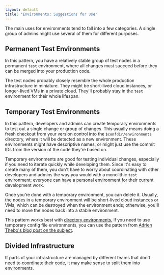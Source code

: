 ```yaml
---
layout: default
title: "Environments: Suggestions for Use"
---
```


[adrien_blog]: http://puppetlabs.com/blog/git-workflow-and-puppet-environments
[directory_environments]: ./environments.markdown

The main uses for environments tend to fall into a few categories. A single group of admins might use several of them for different purposes.

## Permanent Test Environments

In this pattern, you have a relatively stable group of test nodes in a permanent `test` environment, where all changes must succeed before they can be merged into your production code.

The test nodes probably closely resemble the whole production infrastructure in miniature. They might be short-lived cloud instances, or longer-lived VMs in a private cloud. They'll probably stay in the `test` environment for their whole lifespan.

## Temporary Test Environments

In this pattern, developers and admins can create temporary environments to test out a single change or group of changes. This usually means doing a fresh checkout from your version control into the `$confdir/environments` directory, where it will be detected as a new environment. These environments might have descriptive names, or might just use the commit IDs from the version of the code they're based on.

Temporary environments are good for testing individual changes, especially if you need to iterate quickly while developing them. Since it's easy to create many of them, you don't have to worry about coordinating with other developers and admins the way you would with a monolithic `test` environment; everyone can have a personal environment for their current development work.

Once you're done with a temporary environment, you can delete it. Usually, the nodes in a temporary environment will be short-lived cloud instances or VMs, which can be destroyed when the environment ends; otherwise, you'll need to move the nodes back into a stable environment.

This pattern works best with [directory environments.][directory_environments] If you need to use temporary config file environments, you can use the pattern from [Adrien Thebo's blog post on the subject][adrien_blog].

## Divided Infrastructure

If parts of your infrastructure are managed by different teams that don't need to coordinate their code, it may make sense to split them into environments.

